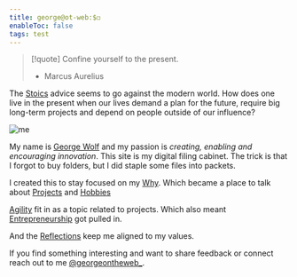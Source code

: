 ```yaml
---
title: george@ot-web:$◻️
enableToc: false
tags: test
---
```

> [!quote]
> Confine yourself to the present. 
>- Marcus Aurelius

The [Stoics](/notes/stoics.md) advice seems to go against the modern world. 
How does one live in the present when our lives demand a plan for the future, require big long-term projects and depend on people outside of our influence?

![me](https://i.ibb.co/2MycKDW/62-A4-E34-B-6-C02-47-FA-8-DD6-379-DAC7-DD624.jpg)

My name is [George Wolf](/notes/George%20Wolf.md) and my passion is <em>creating, enabling and encouraging innovation</em>.
This site is my digital filing cabinet. 
The trick is that I forgot to buy folders, but I did staple some files into packets. 

I created this to stay focused on my [Why](/notes/George%20Wolf.md#Why?).
Which became a place to talk about [Projects](/notes/projects.md) and [Hobbies](/notes/hobbies.md)

[Agility](/notes/agility.md) fit in as a topic related to projects. Which also meant [Entrepreneurship](/notes/entrepreneurship.md) got pulled in.

And the [Reflections](/notes/reflections.md) keep me aligned to my values. 

If you find something interesting and want to share feedback or connect reach out to me [@georgeontheweb_](https://www.twitter.com/georgeontheweb_).
